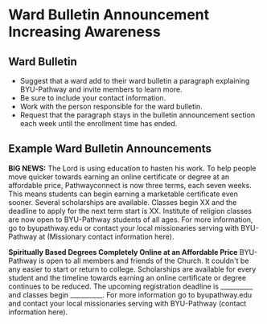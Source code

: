 # Ward Bulletin Announcement Increasing Awareness

## Ward Bulletin

- Suggest that a ward add to their ward bulletin a paragraph explaining BYU-Pathway and invite members to learn more.
- Be sure to include your contact information.
- Work with the person responsible for the ward bulletin.
- Request that the paragraph stays in the bulletin announcement section each week until the enrollment time has ended.

## Example Ward Bulletin Announcements

**BIG NEWS:** The Lord is using education to hasten his work. To help people move quicker towards earning an online certificate or degree at an affordable price, Pathwayconnect is now three terms, each seven weeks. This means students can begin earning a marketable certificate even sooner. Several scholarships are available. Classes begin XX and the deadline to apply for the next term start is XX. Institute of religion classes are now open to BYU-Pathway students of all ages. For more information, go to byupathway.edu or contact your local missionaries serving with BYU-Pathway at (Missionary contact information here).

**Spiritually Based Degrees Completely Online at an Affordable Price** BYU-Pathway is open to all members and friends of the Church. It couldn't be any easier to start or return to college. Scholarships are available for every student and the timeline towards earning an online certificate or degree continues to be reduced. The upcoming registration deadline is __________ and classes begin __________. For more information go to byupathway.edu and contact your local missionaries serving with BYU-Pathway (contact information here).

